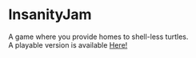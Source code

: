 InsanityJam
===========

A game where you provide homes to shell-less turtles.<br>
A playable version is available  [Here!](http://onebitwonders.com/turtles/)
